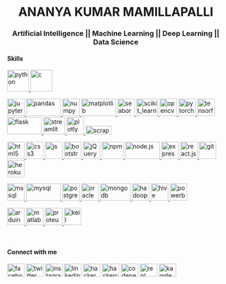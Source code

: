 <h1 align="center">ANANYA KUMAR MAMILLAPALLI</h1>
<h3 align="center">Artificial Intelligence || Machine Learning || Deep Learning || Data Science</h3>


<h4 align="left">Skills</h4>
<p align="left">
	<a href="https://www.python.org" target="_blank" rel="noreferrer"> <img src="https://www.vectorlogo.zone/logos/python/python-icon.svg" alt="python" width="50" height="50"/> </a>
	<a href="https://www.cprogramming.com/" target="_blank" rel="noreferrer"> <img src="https://upload.wikimedia.org/wikipedia/commons/thumb/1/18/C_Programming_Language.svg/380px-C_Programming_Language.svg.png?20201031132917" alt="c" width="50" height="50"/> </a>
</p>
<p align="left">
<!-- 	<a href="https://www.anaconda.com/" target="_blank" rel="noreferrer"> <img src="https://raw.githubusercontent.com/devicons/devicon/1119b9f84c0290e0f0b38982099a2bd027a48bf1/icons/anaconda/anaconda-original.svg" alt="anaconda" width="40" height="40"/> </a> -->
	<a href="https://jupyter.org/" target="_blank" rel="noreferrer"> <img src="https://www.vectorlogo.zone/logos/jupyter/jupyter-icon.svg" alt="jupyter" width="40" height="40"/> </a>
	<a href="https://pandas.pydata.org/" target="_blank" rel="noreferrer"> <img src="https://upload.wikimedia.org/wikipedia/commons/thumb/e/ed/Pandas_logo.svg/1200px-Pandas_logo.svg.png" alt="pandas" width="80" height="40"/> </a>
	<a href="https://numpy.org/" target="_blank" rel="noreferrer"> <img src="https://numpy.org/images/logo.svg" alt="numpy" width="40" height="40"/> </a>
	<a href="https://matplotlib.org/" target="_blank" rel="noreferrer"> <img src="https://matplotlib.org/_static/images/logo2.svg" alt="matplotlib" width="80" height="40"/> </a>
	<a href="https://seaborn.pydata.org/" target="_blank" rel="noreferrer"> <img src="https://seaborn.pydata.org/_images/logo-mark-lightbg.svg" alt="seaborn" width="40" height="40"/> </a>
	<a href="https://scikit-learn.org/" target="_blank" rel="noreferrer"> <img src="https://upload.wikimedia.org/wikipedia/commons/0/05/Scikit_learn_logo_small.svg" alt="scikit_learn" width="50" height="40"/> </a>
	<a href="https://opencv.org/" target="_blank" rel="noreferrer"> <img src="https://www.vectorlogo.zone/logos/opencv/opencv-icon.svg" alt="opencv" width="40" height="40"/> </a>
	<a href="https://pytorch.org/" target="_blank" rel="noreferrer"> <img src="https://www.vectorlogo.zone/logos/pytorch/pytorch-icon.svg" alt="pytorch" width="40" height="40"/> </a>
	<a href="https://www.tensorflow.org" target="_blank" rel="noreferrer"> <img src="https://www.vectorlogo.zone/logos/tensorflow/tensorflow-icon.svg" alt="tensorflow" width="40" height="40"/> </a>
	<a href="https://flask.palletsprojects.com/" target="_blank" rel="noreferrer"> <img src="https://upload.wikimedia.org/wikipedia/commons/thumb/3/3c/Flask_logo.svg/1200px-Flask_logo.svg.png" alt="flask" width="80" height="40"/> </a>
<!-- 	<a href="https://www.djangoproject.com/" target="_blank" rel="noreferrer"> <img src="https://www.vectorlogo.zone/logos/djangoproject/djangoproject-icon.svg" alt="django" width="40" height="40"/> </a> -->
	<a href="https://streamlit.io/" target="_blank" rel="noreferrer"> <img src="https://streamlit.io/images/brand/streamlit-mark-color.svg" alt="streamlit" width="50" height="40"/> </a>
	<a href="https://plotly.com/" target="_blank" rel="noreferrer"> <img src="https://aeiljuispo.cloudimg.io/v7/https://s3.amazonaws.com/moonup/production/uploads/1611174457784-5fa9ff3ea13e063b8b2b60cb.png?w=200&h=200&f=face" alt="plotly" width="40" height="40"/> </a>
	<a href="https://scrapy.org/" target="_blank" rel="noreferrer"> <img src="https://warehouse-camo.ingress.cmh1.psfhosted.org/feaed7d398f1aa8b7b7bd67f9d3c450494cb2bf2/68747470733a2f2f7363726170792e6f72672f696d672f7363726170796c6f676f2e706e67" alt="scrapy" width="60" height="20"/> </a>
</p>
</p>

<p align="left">
	<a href="https://html.com/" target="_blank" rel="noreferrer"> <img src="https://www.vectorlogo.zone/logos/w3_html5/w3_html5-icon.svg" alt="html5" width="40" height="40"/> </a>
	<a href="https://www.css3.info/" target="_blank" rel="noreferrer"> <img src="https://www.vectorlogo.zone/logos/w3_css/w3_css-icon.svg" alt="css3" width="40" height="40"/> </a>
	<a href="https://www.javascript.com/" target="_blank" rel="noreferrer"> <img src="https://upload.vectorlogo.zone/logos/javascript/images/239ec8a4-163e-4792-83b6-3f6d96911757.svg" alt="js" width="40" height="40"/> </a>
	<a href="https://getbootstrap.com" target="_blank" rel="noreferrer"> <img src="https://upload.vectorlogo.zone/logos/getbootstrap/images/987f8f6c-263a-47b1-a85d-853cfca215d9.svg" alt="bootstrap" width="40" height="40"/> </a>
	<a href="https://jquery.com/" target="_blank" rel="noreferrer"> <img src="https://www.vectorlogo.zone/logos/jquery/jquery-icon.svg" alt="jQuery" width="40" height="40"/> </a>
	<a href="https://www.npmjs.com/" target="_blank" rel="noreferrer"> <img src="https://www.vectorlogo.zone/logos/npmjs/npmjs-ar21.svg" alt="npm" width="50" height="40"/> </a>
	<a href="https://nodejs.org/en" target="_blank" rel="noreferrer"> <img src="https://www.vectorlogo.zone/logos/nodejs/nodejs-horizontal.svg" alt="node.js" width="80" height="40"/> </a>
	<a href="https://expressjs.com/" target="_blank" rel="noreferrer"> <img src="https://www.vectorlogo.zone/logos/expressjs/expressjs-icon.svg" alt="express.js" width="40" height="40"/> </a>
	<a href="https://legacy.reactjs.org/" target="_blank" rel="noreferrer"> <img src="https://www.vectorlogo.zone/logos/reactjs/reactjs-icon.svg" alt="react.js" width="40" height="40"/> </a>
	<a href="https://git-scm.com/" target="_blank" rel="noreferrer"> <img src="https://www.vectorlogo.zone/logos/git-scm/git-scm-icon.svg" alt="git" width="40" height="40"/> </a>
	<a href="https://heroku.com" target="_blank" rel="noreferrer"> <img src="https://www.vectorlogo.zone/logos/heroku/heroku-icon.svg" alt="heroku" width="40" height="40"/> </a>
</p>
<p align="left">
	<a href="https://www.microsoft.com/en-us/sql-server" target="_blank" rel="noreferrer"> <img src="https://www.svgrepo.com/show/303229/microsoft-sql-server-logo.svg" alt="mssql" width="40" height="40"/> </a>
	<a href="https://www.mysql.com/" target="_blank" rel="noreferrer"> <img src="https://www.vectorlogo.zone/logos/mysql/mysql-ar21.svg" alt="mysql" width="80" height="40"/> </a>
	<a href="https://www.postgresql.org/" target="_blank" rel="noreferrer"> <img src="https://www.vectorlogo.zone/logos/postgresql/postgresql-icon.svg" alt="postgreSQL" width="40" height="40"/> </a>
	<a href="https://www.oracle.com/" target="_blank" rel="noreferrer"> <img src="https://www.vectorlogo.zone/logos/oracle/oracle-ar21.svg" alt="oracle" width="40" height="40"/> </a>
	<a href="https://www.mongodb.com/" target="_blank" rel="noreferrer"> <img src="https://www.vectorlogo.zone/logos/mongodb/mongodb-ar21.svg" alt="mongodb" width="70" height="40"/> </a>
	<a href="https://hadoop.apache.org/" target="_blank" rel="noreferrer"> <img src="https://www.vectorlogo.zone/logos/apache_hadoop/apache_hadoop-icon.svg" alt="hadoop" width="40" height="40"/> </a>
	<a href="https://hive.apache.org/" target="_blank" rel="noreferrer"> <img src="https://www.vectorlogo.zone/logos/apache_hive/apache_hive-icon.svg" alt="hive" width="40" height="40"/> </a>
	<a href="https://powerbi.microsoft.com/en-au/desktop/" rel="noreferrer"> <img src="https://upload.vectorlogo.zone/logos/microsoft_powerbi/images/985205ac-fb3d-4c80-97f4-7bc0fec8c67d.svg" alt="powerbi" width="40" height="40"/> </a>
</p>
<p align="left">
	<a href="https://www.arduino.cc/" target="_blank" rel="noreferrer"> <img src="https://cdn.worldvectorlogo.com/logos/arduino-1.svg" alt="arduino" width="40" height="40"/> </a>	
	<a href="https://www.mathworks.com/" target="_blank" rel="noreferrer"> <img src="https://upload.wikimedia.org/wikipedia/commons/2/21/Matlab_Logo.png" alt="matlab" width="40" height="40"/> </a>
	<a href="https://www.labcenter.com/pcb/" target="_blank" rel="noreferrer"> <img src="https://www.labcenter.com/home/images/30yearsLogo.png" alt="proteus" width="40" height="40"/> </a>
	<a href="https://www.keil.com/" target="_blank" rel="noreferrer"> <img src="https://upload.wikimedia.org/wikipedia/en/thumb/8/8d/Keil_logo.svg/1200px-Keil_logo.svg.png" alt="keil" width="40" height="40"/> </a>
</p>

<br>
<h4 align="left">Connect with me</h4>
<p align="left">
	<a href="https://fb.com/ananyakumar.mamillapalli" target="blank"><img align="center" src="https://www.vectorlogo.zone/logos/facebook/facebook-tile.svg" alt="facebook" height="30" width="40" /></a>
	<a href="https://twitter.com/ananyakumar2001" target="blank"><img align="center" src="https://www.vectorlogo.zone/logos/twitter/twitter-tile.svg" alt="twitter" height="30" width="40" /></a>
	<a href="https://instagram.com/sunny_01.07" target="blank"><img align="center" src="https://www.vectorlogo.zone/logos/instagram/instagram-tile.svg" alt="instagram" height="30" width="40" /></a>
	<a href="https://linkedin.com/in/ananya-kumar-mamillapalli-791ba4139" target="blank"><img align="center" src="https://www.vectorlogo.zone/logos/linkedin/linkedin-tile.svg" alt="linkedin" height="30" width="40" /></a>
	<a href="https://www.hackerearth.com/@ananyakumar" target="blank"><img align="center" src="https://upload.wikimedia.org/wikipedia/commons/e/e8/HackerEarth_logo.png" alt="hackerearth" height="30" width="40" /></a>
	<a href="https://www.hackerrank.com/ananyakumar2001" target="blank"><img align="center" src="https://upload.wikimedia.org/wikipedia/commons/4/40/HackerRank_Icon-1000px.png" alt="hackerrank" height="30" width="40" /></a>
	<a href="https://codepen.io/ananyakumar" target="blank"><img align="center" src="https://www.vectorlogo.zone/logos/codepen/codepen-icon.svg" alt="codepen" height="30" width="40" /></a>
	<a href="https://replit.com/@AnanyaKumar2001" target="blank"><img align="center" src="https://www.vectorlogo.zone/logos/replit/replit-icon.svg" alt="repl" height="30" width="40" /></a>
	<a href="https://kaggle.com/ananyakumar2001" target="blank"><img align="center" src="https://www.vectorlogo.zone/logos/kaggle/kaggle-icon.svg" alt="kaggle" height="30" width="40" /></a>	
<!-- </p>
<br>
<h4 align="left">Others</h4>
<p><img align="left" src="https://github-readme-stats.vercel.app/api/top-langs?username=ananyakumar2001&show_icons=true&locale=en&layout=compact" alt="ananyakumar2001" height="195" /></p>
<p>&nbsp;<img align="left" src="https://github-readme-stats.vercel.app/api?username=ananyakumar2001&show_icons=true&locale=en" alt="ananyakumar2001" /></p> -->
<!-- <p align="left"><img align="center" src="https://github-readme-streak-stats.herokuapp.com/?user=ananyakumar2001&" alt="ananyakumar2001" /></p> -->
<!-- <p align="left"> <img src="https://komarev.com/ghpvc/?username=ananyakumar2001&label=Profile%20views&color=0e75b6&style=flat" alt="ananyakumar2001" /> </p> -->
